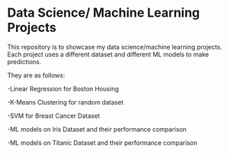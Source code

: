 # Data Science/ Machine Learning Projects
This repository is to showcase my data science/machine learning projects. Each project uses a different dataset and different ML models to make predictions.

They are as follows:

-Linear Regression for Boston Housing 

-K-Means Clustering for random dataset

-SVM for Breast Cancer Dataset

-ML models on Iris Dataset and their performance comparison

-ML models on Titanic Dataset and their performance comparison

